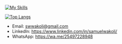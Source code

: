 
[![My Skills](https://skillicons.dev/icons?i=kotlin,java,js,dart,androidstudio,flutter,mysql,firebase,git,github,linux)](https://skillicons.dev)

[![Top Langs](https://github-readme-stats.vercel.app/api/top-langs/?username=SamuelWakoli&theme=merko&layout=compact&langs_count=8&access_token=<PAT>)](https://github.com/SamuelWakoli/github-readme-stats)

<!--[![Samuel Wakoli's GitHub stats](https://github-readme-stats.vercel.app/api?username=SamuelWakoli&show_icons=true&theme=radical)](https://github.com/SamuelWakoli/github-readme-stats) -->

- Email: swwakoli@gmail.com
- LinkedIn: https://www.linkedin.com/in/samuelwakoli/
- WhatsApp: https://wa.me/25497228948

